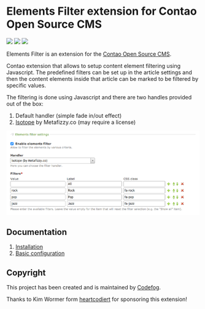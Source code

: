 # Elements Filter extension for Contao Open Source CMS

![](https://img.shields.io/packagist/v/codefog/contao-elements-filter.svg)
![](https://img.shields.io/packagist/l/codefog/contao-elements-filter.svg)
![](https://img.shields.io/packagist/dt/codefog/contao-elements-filter.svg)

Elements Filter is an extension for the [Contao Open Source CMS](https://contao.org).

Contao extension that allows to setup content element filtering using Javascript. The predefined
filters can be set up in the article settings and then the content elements inside that article
can be marked to be filtered by specific values.

The filtering is done using Javascript and there are two handles provided out of the box:

1. Default handler (simple fade in/out effect)
2. [Isotope](http://isotope.metafizzy.co/) by Metafizzy.co (may require a license)

![](docs/images/preview.png)

## Documentation

1. [Installation](docs/01-installation.md)
2. [Basic configuration](docs/02-basics.md)

## Copyright

This project has been created and is maintained by [Codefog](https://codefog.pl).

Thanks to Kim Wormer form [heartcodiert](https://www.heartcodiert.de/) for sponsoring this extension!
